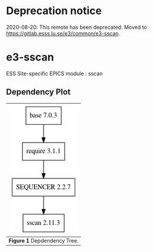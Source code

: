 # Deprecation notice

2020-08-20: This remote has been deprecated. Moved to https://gitlab.esss.lu.se/e3/common/e3-sscan.

e3-sscan
==
ESS Site-specific EPICS module : sscan


## Dependency Plot

|![sscan dep](docs/sscan.png)|
| :---: |
|**Figure 1** Depdendency Tree. |
